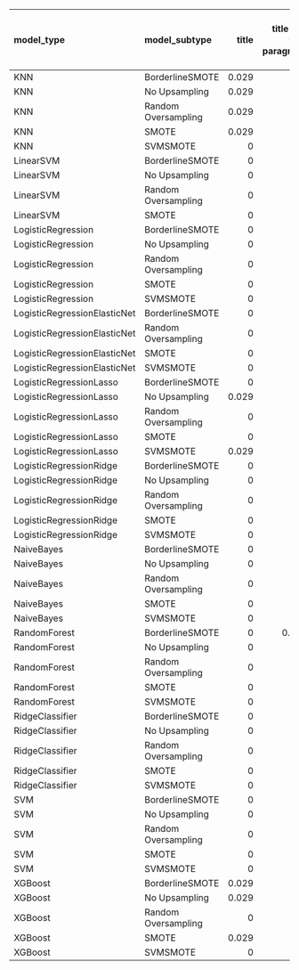 | model_type                   | model_subtype       |   title |   title and first paragraph |   title and 5 sentences |   title and 10 sentences |   title and first sentence each paragraph | raw text   |
|:-----------------------------|:--------------------|--------:|----------------------------:|------------------------:|-------------------------:|------------------------------------------:|:-----------|
| KNN                          | BorderlineSMOTE     |   0.029 |                       0     |                       0 |                    0     |                                     0     | 0.029      |
| KNN                          | No Upsampling       |   0.029 |                       0     |                       0 |                    0     |                                     0     | 0.000      |
| KNN                          | Random Oversampling |   0.029 |                       0     |                       0 |                    0     |                                     0     | 0.029      |
| KNN                          | SMOTE               |   0.029 |                       0     |                       0 |                    0     |                                     0     | 0.000      |
| KNN                          | SVMSMOTE            |   0     |                       0     |                       0 |                    0     |                                     0     | 0.000      |
| LinearSVM                    | BorderlineSMOTE     |   0     |                       0     |                       0 |                    0     |                                     0     | 0.000      |
| LinearSVM                    | No Upsampling       |   0     |                       0     |                       0 |                    0     |                                     0     | 0.000      |
| LinearSVM                    | Random Oversampling |   0     |                       0     |                       0 |                    0     |                                     0     | 0.000      |
| LinearSVM                    | SMOTE               |   0     |                       0     |                       0 |                    0     |                                     0     | 0.000      |
| LogisticRegression           | BorderlineSMOTE     |   0     |                       0     |                       0 |                    0     |                                     0     | 0.000      |
| LogisticRegression           | No Upsampling       |   0     |                       0     |                       0 |                    0     |                                     0     | 0.029      |
| LogisticRegression           | Random Oversampling |   0     |                       0     |                       0 |                    0     |                                     0     | 0.029      |
| LogisticRegression           | SMOTE               |   0     |                       0     |                       0 |                    0     |                                     0     | 0.029      |
| LogisticRegression           | SVMSMOTE            |   0     |                       0     |                       0 |                    0     |                                     0     | 0.029      |
| LogisticRegressionElasticNet | BorderlineSMOTE     |   0     |                       0     |                       0 |                    0     |                                     0.029 | 0.000      |
| LogisticRegressionElasticNet | Random Oversampling |   0     |                       0     |                       0 |                    0     |                                     0.029 | 0.000      |
| LogisticRegressionElasticNet | SMOTE               |   0     |                       0     |                       0 |                    0     |                                     0     | 0.000      |
| LogisticRegressionElasticNet | SVMSMOTE            |   0     |                       0     |                       0 |                    0.029 |                                     0     | 0.000      |
| LogisticRegressionLasso      | BorderlineSMOTE     |   0     |                       0     |                       0 |                    0     |                                     0     | 0.000      |
| LogisticRegressionLasso      | No Upsampling       |   0.029 |                       0     |                       0 |                    0     |                                     0     | 0.000      |
| LogisticRegressionLasso      | Random Oversampling |   0     |                       0     |                       0 |                    0     |                                     0.029 | 0.000      |
| LogisticRegressionLasso      | SMOTE               |   0     |                       0     |                       0 |                    0     |                                     0     | 0.000      |
| LogisticRegressionLasso      | SVMSMOTE            |   0.029 |                       0     |                       0 |                    0     |                                     0     | 0.000      |
| LogisticRegressionRidge      | BorderlineSMOTE     |   0     |                       0     |                       0 |                    0     |                                     0     | 0.000      |
| LogisticRegressionRidge      | No Upsampling       |   0     |                       0     |                       0 |                    0     |                                     0.029 | 0.000      |
| LogisticRegressionRidge      | Random Oversampling |   0     |                       0     |                       0 |                    0     |                                     0.029 | 0.000      |
| LogisticRegressionRidge      | SMOTE               |   0     |                       0     |                       0 |                    0     |                                     0     | 0.029      |
| LogisticRegressionRidge      | SVMSMOTE            |   0     |                       0     |                       0 |                    0     |                                     0.029 | 0.000      |
| NaiveBayes                   | BorderlineSMOTE     |   0     |                       0     |                       0 |                    0     |                                     0     | **0.057**  |
| NaiveBayes                   | No Upsampling       |   0     |                       0     |                       0 |                    0     |                                     0.029 | **0.057**  |
| NaiveBayes                   | Random Oversampling |   0     |                       0     |                       0 |                    0     |                                     0.029 | **0.057**  |
| NaiveBayes                   | SMOTE               |   0     |                       0     |                       0 |                    0     |                                     0.029 | **0.057**  |
| NaiveBayes                   | SVMSMOTE            |   0     |                       0     |                       0 |                    0     |                                     0.029 | **0.057**  |
| RandomForest                 | BorderlineSMOTE     |   0     |                       0.029 |                       0 |                    0     |                                     0     | 0.000      |
| RandomForest                 | No Upsampling       |   0     |                       0     |                       0 |                    0.029 |                                     0     | 0.029      |
| RandomForest                 | Random Oversampling |   0     |                       0     |                       0 |                    0     |                                     0     | 0.029      |
| RandomForest                 | SMOTE               |   0     |                       0     |                       0 |                    0     |                                     0     | 0.029      |
| RandomForest                 | SVMSMOTE            |   0     |                       0     |                       0 |                    0.029 |                                     0     | 0.029      |
| RidgeClassifier              | BorderlineSMOTE     |   0     |                       0     |                       0 |                    0     |                                     0     | 0.029      |
| RidgeClassifier              | No Upsampling       |   0     |                       0     |                       0 |                    0     |                                     0     | 0.029      |
| RidgeClassifier              | Random Oversampling |   0     |                       0     |                       0 |                    0     |                                     0     | 0.029      |
| RidgeClassifier              | SMOTE               |   0     |                       0     |                       0 |                    0     |                                     0     | 0.029      |
| RidgeClassifier              | SVMSMOTE            |   0     |                       0     |                       0 |                    0     |                                     0     | 0.029      |
| SVM                          | BorderlineSMOTE     |   0     |                       0     |                       0 |                    0     |                                     0.029 | 0.029      |
| SVM                          | No Upsampling       |   0     |                       0     |                       0 |                    0     |                                     0.029 | 0.029      |
| SVM                          | Random Oversampling |   0     |                       0     |                       0 |                    0     |                                     0.029 | 0.029      |
| SVM                          | SMOTE               |   0     |                       0     |                       0 |                    0     |                                     0.029 | 0.029      |
| SVM                          | SVMSMOTE            |   0     |                       0     |                       0 |                    0     |                                     0.029 | 0.029      |
| XGBoost                      | BorderlineSMOTE     |   0.029 |                       0     |                       0 |                    0     |                                     0     | 0.000      |
| XGBoost                      | No Upsampling       |   0.029 |                       0     |                       0 |                    0     |                                     0     | 0.000      |
| XGBoost                      | Random Oversampling |   0     |                       0     |                       0 |                    0     |                                     0     | 0.000      |
| XGBoost                      | SMOTE               |   0.029 |                       0     |                       0 |                    0     |                                     0     | 0.000      |
| XGBoost                      | SVMSMOTE            |   0     |                       0     |                       0 |                    0.029 |                                     0     | 0.000      |